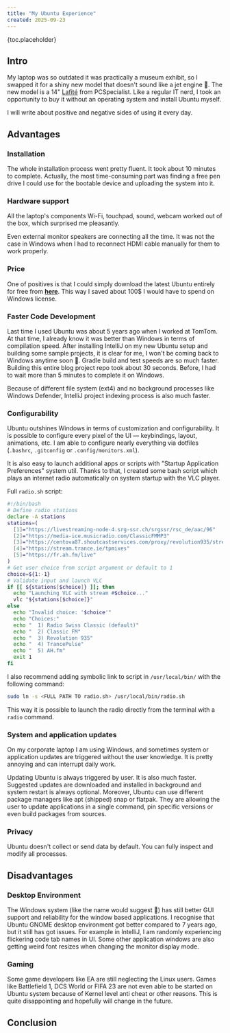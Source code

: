 ```yaml
---
title: "My Ubuntu Experience"
created: 2025-09-23
---
```


{toc.placeholder}

## Intro

My laptop was so outdated it was practically a museum exhibit, so I swapped it for a shiny new model that
doesn't sound like a jet engine 🙂.
The new model is a 14" [Lafité](https://www.pcspecialist.co.uk/notebooks/lafite-pro-V-14M/) from PCSpecialist.
Like a regular IT nerd, I took an opportunity to buy it without an operating system and install Ubuntu myself.

I will write about positive and negative sides of using it every day.

## Advantages

### Installation

The whole installation process went pretty fluent. It took about 10 minutes to complete.
Actually, the most time-consuming part was finding a free pen drive I could use for the bootable device
and uploading the system into it.

### Hardware support

All the laptop's components Wi-Fi, touchpad, sound, webcam worked out of the box, which surprised me pleasantly.

Even external monitor speakers are connecting all the time. 
It was not the case in Windows when I had to reconnect HDMI cable manually for them to work properly.

### Price

One of positives is that I could simply download the latest Ubuntu entirely for free
from [**here**](https://ubuntu.com/download/desktop).
This way I saved about 100$ I would have to spend on Windows license.

### Faster Code Development

Last time I used Ubuntu was about 5 years ago when I worked at TomTom.
At that time, I already know it was better than Windows in terms of compilation speed.
After installing IntelliJ on my new Ubuntu setup and building some sample projects,
it is clear for me, I won't be coming back to Windows anytime soon 🤣.
Gradle build and test speeds are so much faster.
Building this entire blog project repo took about 30 seconds.
Before, I had to wait more than 5 minutes to complete it on Windows.

Because of different file system (ext4) and no background processes like Windows Defender,
IntelliJ project indexing process is also much faster.

### Configurability

Ubuntu outshines Windows in terms of customization and configurability.
It is possible to configure every pixel of the UI — keybindings, layout, animations, etc.
I am able to configure nearly everything via dotfiles (`.bashrc`, `.gitconfig` or `.config/monitors.xml`).

It is also easy to launch additional apps or scripts with "Startup Application Preferences" system util.
Thanks to that, I created some bash script which plays an internet radio automatically on system startup
with the VLC player.

Full `radio.sh` script:

```bash
#!/bin/bash
# Define radio stations
declare -A stations
stations=(
  [1]="https://livestreaming-node-4.srg-ssr.ch/srgssr/rsc_de/aac/96"
  [2]="https://media-ice.musicradio.com/ClassicFMMP3"
  [3]="https://centova87.shoutcastservices.com/proxy/revolution935/stream"
  [4]="https://stream.trance.ie/tpmixes"
  [5]="https://fr.ah.fm/live"
)
# Get user choice from script argument or default to 1
choice=${1:-1}
# Validate input and launch VLC
if [[ ${stations[$choice]} ]]; then
  echo "Launching VLC with stream #$choice..."
  vlc "${stations[$choice]}"
else
  echo "Invalid choice: '$choice'"
  echo "Choices:"
  echo "  1) Radio Swiss Classic (default)"
  echo "  2) Classic FM"
  echo "  3) Revolution 935"
  echo "  4) TrancePulse"
  echo "  5) AH.fm"
  exit 1
fi
```

I also recommend adding symbolic link to script in `/usr/local/bin/` with the following command:

```sh
sudo ln -s <FULL PATH TO radio.sh> /usr/local/bin/radio.sh
```

This way it is possible to launch the radio directly from the terminal with a `radio` command.

### System and application updates

On my corporate laptop I am using Windows, and sometimes system or application updates are triggered
without the user knowledge. It is pretty annoying and can interrupt daily work.

Updating Ubuntu is always triggered by user. It is also much faster.
Suggested updates are downloaded and installed in background and system restart is always optional.
Moreover, Ubuntu can use different package managers like apt (shipped) snap or flatpak.
They are allowing the user to update applications in a single command, pin specific versions or even build
packages from sources.

### Privacy

Ubuntu doesn't collect or send data by default.
You can fully inspect and modify all processes.

## Disadvantages

### Desktop Environment

The Windows system (like the name would suggest 🙂) has still better GUI support and reliability
for the window based applications. I recognise that Ubuntu GNOME desktop environment got better
compared to 7 years ago, but it still has got issues. For example in IntelliJ, I am randomly experiencing
flickering code tab names in UI. Some other application windows are also getting weird font resizes
when changing the monitor display mode.

### Gaming

Some game developers like EA are still neglecting the Linux users. Games like Battlefield 1, DCS World or FIFA 23
are not even able to be started on Ubuntu system because of Kernel level anti cheat or other reasons.
This is quite disappointing and hopefully will change in the future.

## Conclusion